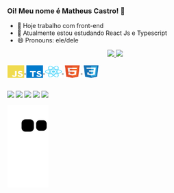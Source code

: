 ### Oi! Meu nome é Matheus Castro! 👋


- 🔭 Hoje trabalho com front-end
- 🌱 Atualmente estou estudando React Js e Typescript
- 😄 Pronouns: ele/dele

<div align="center">
  <a href="https://github.com/couks">
  <img height=210em" src="https://github-readme-stats.vercel.app/api?username=couks&show_icons=true&theme=dark&include_all_commits=true&count_private=true"/>
  <img height="210em" src="https://github-readme-stats.vercel.app/api/top-langs/?username=couks&layout=compact&langs_count=7&theme=dark"/>
</div>
  
<div style="display: inline_block"><br>
  <img align="center" alt="Couks-Js" height="30" width="40" src="https://raw.githubusercontent.com/devicons/devicon/master/icons/javascript/javascript-plain.svg">
  <img align="center" alt="Couks-Ts" height="30" width="40" src="https://raw.githubusercontent.com/devicons/devicon/master/icons/typescript/typescript-plain.svg">
  <img align="center" alt="Couks-React" height="30" width="40" src="https://raw.githubusercontent.com/devicons/devicon/master/icons/react/react-original.svg">
  <img align="center" alt="Couks-HTML" height="30" width="40" src="https://raw.githubusercontent.com/devicons/devicon/master/icons/html5/html5-original.svg">
  <img align="center" alt="Couks-CSS" height="30" width="40" src="https://raw.githubusercontent.com/devicons/devicon/master/icons/css3/css3-original.svg">
 
</div>
 
 ##
 
<div> 
  <a href="https://instagram.com/couks" target="_blank"><img src="https://img.shields.io/badge/-Instagram-%23E4405F?style=for-the-badge&logo=instagram&logoColor=white" target="_blank"></a>
 	<a href="https://www.twitch.tv/rafaballerinii" target="_blank"><img src="https://img.shields.io/badge/Twitch-9146FF?style=for-the-badge&logo=twitch&logoColor=white" target="_blank"></a>
 <a href="https://discord.gg/wagxzStdcR" target="_blank"><img src="https://img.shields.io/badge/Discord-7289DA?style=for-the-badge&logo=discord&logoColor=white" target="_blank"></a> 
  <a href = "mailto:matheuscastroks@gmail.com"><img src="https://img.shields.io/badge/-Gmail-%23333?style=for-the-badge&logo=gmail&logoColor=white" target="_blank"></a>
  <a href="https://www.linkedin.com/in/matheus-c-5bb896119/" target="_blank"><img src="https://img.shields.io/badge/-LinkedIn-%230077B5?style=for-the-badge&logo=linkedin&logoColor=white" target="_blank"></a> 
 
  ![Snake animation](https://github.com/rafaballerini/rafaballerini/blob/output/github-contribution-grid-snake.svg)
 
</div>
